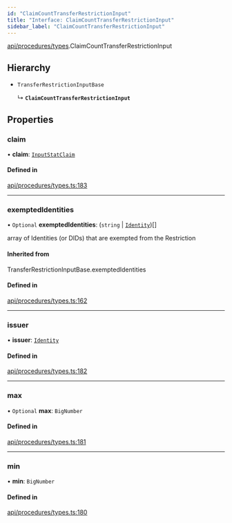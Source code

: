 ```yaml
---
id: "ClaimCountTransferRestrictionInput"
title: "Interface: ClaimCountTransferRestrictionInput"
sidebar_label: "ClaimCountTransferRestrictionInput"
---
```


[api/procedures/types](../../../../../modules/API/Procedures/Types/Types.md).ClaimCountTransferRestrictionInput

## Hierarchy

- `TransferRestrictionInputBase`

  ↳ **`ClaimCountTransferRestrictionInput`**

## Properties

### claim

• **claim**: [`InputStatClaim`](../../../../../modules/Types/Types.md#inputstatclaim)

#### Defined in

[api/procedures/types.ts:183](https://github.com/PolymeshAssociation/polymesh-sdk/blob/95e180d2/src/api/procedures/types.ts#L183)

___

### exemptedIdentities

• `Optional` **exemptedIdentities**: (`string` \| [`Identity`](../../../../../classes/API/Entities/Identity/Identity.md))[]

array of Identities (or DIDs) that are exempted from the Restriction

#### Inherited from

TransferRestrictionInputBase.exemptedIdentities

#### Defined in

[api/procedures/types.ts:162](https://github.com/PolymeshAssociation/polymesh-sdk/blob/95e180d2/src/api/procedures/types.ts#L162)

___

### issuer

• **issuer**: [`Identity`](../../../../../classes/API/Entities/Identity/Identity.md)

#### Defined in

[api/procedures/types.ts:182](https://github.com/PolymeshAssociation/polymesh-sdk/blob/95e180d2/src/api/procedures/types.ts#L182)

___

### max

• `Optional` **max**: `BigNumber`

#### Defined in

[api/procedures/types.ts:181](https://github.com/PolymeshAssociation/polymesh-sdk/blob/95e180d2/src/api/procedures/types.ts#L181)

___

### min

• **min**: `BigNumber`

#### Defined in

[api/procedures/types.ts:180](https://github.com/PolymeshAssociation/polymesh-sdk/blob/95e180d2/src/api/procedures/types.ts#L180)
